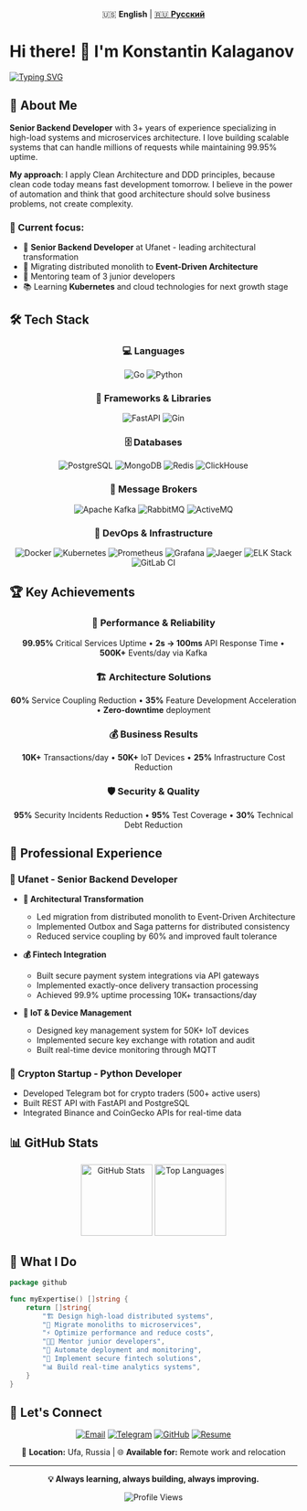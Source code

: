 <div align="center">

🇺🇸 **English** | [🇷🇺 **Русский**](./README.md)

</div>

# Hi there! 👋 I'm Konstantin Kalaganov

[![Typing SVG](https://readme-typing-svg.herokuapp.com?font=Fira+Code&pause=1000&color=36BCF7&width=500&lines=Senior+Backend+Developer;Microservices+Architecture+Expert;Go+%26+Python+Developer;High-Load+Systems+Specialist)](https://git.io/typing-svg)

## 🚀 About Me

**Senior Backend Developer** with 3+ years of experience specializing in high-load systems and microservices
architecture. I love building scalable systems that can handle millions of requests while maintaining 99.95% uptime.

**My approach**: I apply Clean Architecture and DDD principles, because clean code today means fast development
tomorrow. I believe in the power of automation and think that good architecture should solve business problems, not
create complexity.

### 🎯 Current focus:

- 🔭 **Senior Backend Developer** at Ufanet - leading architectural transformation
- 🌱 Migrating distributed monolith to **Event-Driven Architecture**
- 👥 Mentoring team of 3 junior developers
- 📚 Learning **Kubernetes** and cloud technologies for next growth stage

## 🛠️ Tech Stack

<div align="center">

### 💻 Languages

![Go](https://img.shields.io/badge/Go-00ADD8?style=for-the-badge&logo=go&logoColor=white)
![Python](https://img.shields.io/badge/Python-3776AB?style=for-the-badge&logo=python&logoColor=white)

### 🔧 Frameworks & Libraries

![FastAPI](https://img.shields.io/badge/FastAPI-009688?style=for-the-badge&logo=fastapi&logoColor=white)
![Gin](https://img.shields.io/badge/Gin-00ADD8?style=for-the-badge&logo=go&logoColor=white)

### 🗄️ Databases

![PostgreSQL](https://img.shields.io/badge/PostgreSQL-336791?style=for-the-badge&logo=postgresql&logoColor=white)
![MongoDB](https://img.shields.io/badge/MongoDB-4EA94B?style=for-the-badge&logo=mongodb&logoColor=white)
![Redis](https://img.shields.io/badge/Redis-DC382D?style=for-the-badge&logo=redis&logoColor=white)
![ClickHouse](https://img.shields.io/badge/ClickHouse-FFCC01?style=for-the-badge&logo=clickhouse&logoColor=white)

### 📨 Message Brokers

![Apache Kafka](https://img.shields.io/badge/Apache%20Kafka-000?style=for-the-badge&logo=apachekafka)
![RabbitMQ](https://img.shields.io/badge/RabbitMQ-FF6600?style=for-the-badge&logo=rabbitmq&logoColor=white)
![ActiveMQ](https://img.shields.io/badge/ActiveMQ-FF6600?style=for-the-badge&logo=apache&logoColor=white)

### 🚀 DevOps & Infrastructure

![Docker](https://img.shields.io/badge/Docker-2496ED?style=for-the-badge&logo=docker&logoColor=white)
![Kubernetes](https://img.shields.io/badge/Kubernetes-326CE5?style=for-the-badge&logo=kubernetes&logoColor=white)
![Prometheus](https://img.shields.io/badge/Prometheus-E6522C?style=for-the-badge&logo=prometheus&logoColor=white)
![Grafana](https://img.shields.io/badge/Grafana-F46800?style=for-the-badge&logo=grafana&logoColor=white)
![Jaeger](https://img.shields.io/badge/Jaeger-60A8C9?style=for-the-badge&logo=jaeger&logoColor=white)
![ELK Stack](https://img.shields.io/badge/ELK%20Stack-005571?style=for-the-badge&logo=elasticsearch&logoColor=white)
![GitLab CI](https://img.shields.io/badge/GitLab%20CI-FC6D26?style=for-the-badge&logo=gitlab&logoColor=white)

</div>

## 🏆 Key Achievements

<div align="center">

### 🚀 Performance & Reliability

**99.95%** Critical Services Uptime • **2s → 100ms** API Response Time • **500K+** Events/day via Kafka

### 🏗️ Architecture Solutions

**60%** Service Coupling Reduction • **35%** Feature Development Acceleration • **Zero-downtime** deployment

### 💰 Business Results

**10K+** Transactions/day • **50K+** IoT Devices • **25%** Infrastructure Cost Reduction

### 🛡️ Security & Quality

**95%** Security Incidents Reduction • **95%** Test Coverage • **30%** Technical Debt Reduction

</div>

## 💼 Professional Experience

### 🏢 Ufanet - Senior Backend Developer

- **🚀 Architectural Transformation**
    - Led migration from distributed monolith to Event-Driven Architecture
    - Implemented Outbox and Saga patterns for distributed consistency
    - Reduced service coupling by 60% and improved fault tolerance

- **💰 Fintech Integration**
    - Built secure payment system integrations via API gateways
    - Implemented exactly-once delivery transaction processing
    - Achieved 99.9% uptime processing 10K+ transactions/day

- **🔐 IoT & Device Management**
    - Designed key management system for 50K+ IoT devices
    - Implemented secure key exchange with rotation and audit
    - Built real-time device monitoring through MQTT

### 🚀 Crypton Startup - Python Developer

- Developed Telegram bot for crypto traders (500+ active users)
- Built REST API with FastAPI and PostgreSQL
- Integrated Binance and CoinGecko APIs for real-time data

## 📊 GitHub Stats

<div align="center">

<img src="https://github-readme-stats.vercel.app/api?username=Kalaganov-Konstantin&theme=github_dark&hide_border=false&include_all_commits=false&count_private=false" height="125" alt="GitHub Stats" /> <img src="https://github-readme-stats.vercel.app/api/top-langs/?username=Kalaganov-Konstantin&theme=github_dark&hide_border=false&include_all_commits=false&count_private=false&layout=compact" height="125" alt="Top Languages" />

</div>

## 🌟 What I Do

```go
package github

func myExpertise() []string {
	return []string{
		"🏗️ Design high-load distributed systems",
		"🔄 Migrate monoliths to microservices",
		"⚡ Optimize performance and reduce costs",
		"👨‍🏫 Mentor junior developers",
		"🤖 Automate deployment and monitoring",
		"🔐 Implement secure fintech solutions",
		"📊 Build real-time analytics systems",
	}
}

```

## 🤝 Let's Connect

<div align="center">

[![Email](https://img.shields.io/badge/Email-D14836?style=for-the-badge&logo=gmail&logoColor=white)](mailto:kalaganov.konstant@gmail.com)
[![Telegram](https://img.shields.io/badge/Telegram-2CA5E0?style=for-the-badge&logo=telegram&logoColor=white)](https://t.me/KalaganovKonstantin)
[![GitHub](https://img.shields.io/badge/GitHub-100000?style=for-the-badge&logo=github&logoColor=white)](https://github.com/Kalaganov-Konstantin)
[![Resume](https://img.shields.io/badge/Resume-FF5722?style=for-the-badge&logo=adobeacrobatreader&logoColor=white)](https://github.com/Kalaganov-Konstantin/Kalaganov-Konstantin/blob/main/docs/Kalaganov_Konstantin_EN.pdf)

📍 **Location:** Ufa, Russia | 🌐 **Available for:** Remote work and relocation

</div>

---

<div align="center">

**💡 Always learning, always building, always improving.**

![Profile Views](https://komarev.com/ghpvc/?username=Kalaganov-Konstantin&color=blueviolet)

</div>
